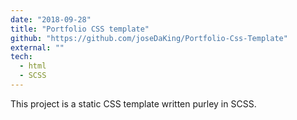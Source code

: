 ```yaml
---
date: "2018-09-28"
title: "Portfolio CSS template"
github: "https://github.com/joseDaKing/Portfolio-Css-Template"
external: ""
tech: 
  - html
  - SCSS
---
```


This project is a static CSS template written purley in SCSS.